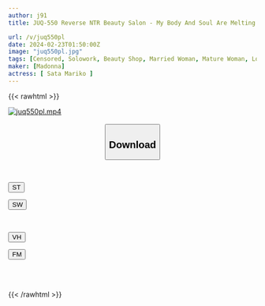 ```yaml
---
author: j91
title: JUQ-550 Reverse NTR Beauty Salon - My Body And Soul Are Melting Away At My Wife's Friend's Sweet And Teasing Massage - Mariko Sada

url: /v/juq550pl
date: 2024-02-23T01:50:00Z
image: "juq550pl.jpg"
tags: [Censored, Solowork, Beauty Shop, Married Woman, Mature Woman, Lotion, Cuckold	]
maker: [Madonna]
actress: [ Sata Mariko ]
---
```



{{< rawhtml >}}

<div class="video" data-videoid="wzmL1MReoOsJrGP">
    <a href="javascript:;">
        <img src="/v/juq550pl/juq550pl.jpg" width="WIDTH" height="HEIGHT" alt="juq550pl.mp4" loading="lazy">
    </a>
</div>

<script type="text/javascript" src="https://j91.asia/asset/on-demand-st.js"></script>

<br>
  <link rel="stylesheet" href="https://j91.asia/asset/bs5.css">
  
  <center>
  <button class="btn btn-primary" type="button" data-bs-toggle="collapse" data-bs-target=".multi-collapse" aria-expanded="false" aria-controls="multiCollapseExample1 multiCollapseExample2"><h2>Download</h2></button></center>
</p>
<div class="row">
  <div class="col">
    <div class="collapse multi-collapse" id="multiCollapseExample1">
      <div class="card card-body">
	      	      <br>
<div class="buttons">  
<p><a href="https://streamtape.to/v/wzmL1MReoOsJrGP" target="_blank"><button class="btn-hover color-3"><i class="fa fa-download"></i> ST</button></a></p>
<p><a href="https://cdnwish.com/94akolapty3k" target="_blank"><button class="btn-hover color-2"><i class="fa fa-download"></i> SW</button></a></p></div>
    </div>
  </div>
</div>
  <div class="col">
    <div class="collapse multi-collapse" id="multiCollapseExample2">
      <div class="card card-body">
	      <br>
<div class="buttons">
<p><a href="javascript:;"><button class="btn-hover color-9"><i class="fa fa-download"></i> VH</button></a></p>
<p><a href="javascript:;"><button class="btn-hover color-8"><i class="fa fa-download"></i> FM</button></a></p></div>
<br><br>
      </div>
    </div>
  </div>
</div>

{{< /rawhtml >}}